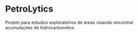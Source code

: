 # PetroLytics

Projeto para estudos exploratórios de áreas visando encontrar acumulações de hidrocarbonetos
